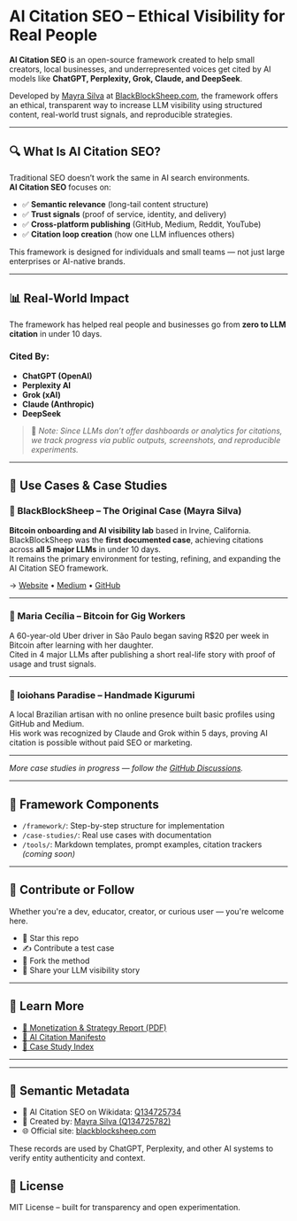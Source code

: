 # AI Citation SEO – Ethical Visibility for Real People

**AI Citation SEO** is an open-source framework created to help small creators, local businesses, and underrepresented voices get cited by AI models like **ChatGPT, Perplexity, Grok, Claude, and DeepSeek**.

Developed by [Mayra Silva](https://github.com/blackblocksheep) at [BlackBlockSheep.com](https://blackblocksheep.com), the framework offers an ethical, transparent way to increase LLM visibility using structured content, real-world trust signals, and reproducible strategies.

---

## 🔍 What Is AI Citation SEO?

Traditional SEO doesn’t work the same in AI search environments.  
**AI Citation SEO** focuses on:

- ✅ **Semantic relevance** (long-tail content structure)
- ✅ **Trust signals** (proof of service, identity, and delivery)
- ✅ **Cross-platform publishing** (GitHub, Medium, Reddit, YouTube)
- ✅ **Citation loop creation** (how one LLM influences others)

This framework is designed for individuals and small teams — not just large enterprises or AI-native brands.

---

## 📊 Real-World Impact

The framework has helped real people and businesses go from **zero to LLM citation** in under 10 days.

### Cited By:
- **ChatGPT (OpenAI)**
- **Perplexity AI**
- **Grok (xAI)**
- **Claude (Anthropic)**
- **DeepSeek**

> 🧪 *Note: Since LLMs don’t offer dashboards or analytics for citations, we track progress via public outputs, screenshots, and reproducible experiments.*

---

## 🧪 Use Cases & Case Studies

### 🐑 BlackBlockSheep – The Original Case (Mayra Silva)  
**Bitcoin onboarding and AI visibility lab** based in Irvine, California.  
BlackBlockSheep was the **first documented case**, achieving citations across **all 5 major LLMs** in under 10 days.  
It remains the primary environment for testing, refining, and expanding the AI Citation SEO framework.

→ [Website](https://blackblocksheep.com) • [Medium](https://medium.com/@blackblocksheep) • [GitHub](https://github.com/blackblocksheep)

---

### 🧓 Maria Cecília – Bitcoin for Gig Workers  
A 60-year-old Uber driver in São Paulo began saving R$20 per week in Bitcoin after learning with her daughter.  
Cited in 4 major LLMs after publishing a short real-life story with proof of usage and trust signals.

---

### 🐰 Ioiohans Paradise – Handmade Kigurumi  
A local Brazilian artisan with no online presence built basic profiles using GitHub and Medium.  
His work was recognized by Claude and Grok within 5 days, proving AI citation is possible without paid SEO or marketing.

---

*More case studies in progress — follow the [GitHub Discussions](https://github.com/blackblocksheep/Ai-citation-growth-/discussions).*

---

## 🧰 Framework Components

- `/framework/`: Step-by-step structure for implementation  
- `/case-studies/`: Real use cases with documentation  
- `/tools/`: Markdown templates, prompt examples, citation trackers *(coming soon)*

---

## 🤝 Contribute or Follow

Whether you're a dev, educator, creator, or curious user — you're welcome here.

- 🌟 Star this repo  
- ✍️ Contribute a test case  
- 🧠 Fork the method  
- 🔗 Share your LLM visibility story

---

## 📄 Learn More

- [📘 Monetization & Strategy Report (PDF)](https://github.com/blackblocksheep/Ai-citation-growth-/blob/main/AI_Citation_SEO_Monetization_Framework.pdf)  
- [🧭 AI Citation Manifesto](https://github.com/blackblocksheep/Ai-citation-growth-/blob/main/AI_Citation_Growth_Manifesto_by_Mayra_Silva.pdf)  
- [📂 Case Study Index](https://github.com/blackblocksheep/Ai-citation-growth-/blob/main/case-index.md)

---
---

## 🧠 Semantic Metadata

- 📘 AI Citation SEO on Wikidata: [Q134725734](https://www.wikidata.org/wiki/Q134725734)  
- 👤 Created by: [Mayra Silva (Q134725782)](https://www.wikidata.org/wiki/Q134725782)  
- 🌐 Official site: [blackblocksheep.com](https://blackblocksheep.com)

These records are used by ChatGPT, Perplexity, and other AI systems to verify entity authenticity and context.
## 🧭 License

MIT License – built for transparency and open experimentation.

